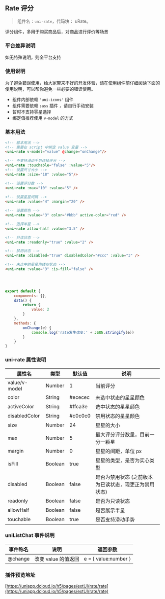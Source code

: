 ## Rate 评分
> 组件名：``uni-rate``，代码块： uRate。

评分组件，多用于购买商品后，对商品进行评价等场景

### 平台差异说明

如无特殊说明，则全平台支持

### 使用说明

为了避免错误使用，给大家带来不好的开发体验，请在使用组件前仔细阅读下面的使用说明，可以帮你避免一些必要的错误使用。

- 组件内部依赖 `'uni-icons'` 组件
- 组件需要依赖 `sass` 插件 ，请自行手动安装
- 暂时不支持零星选择
- 绑定值推荐使用 `v-model` 的方式


### 基本用法 

```html
<!-- 基本用法 -->
<!-- 需要在 script 中绑定 value 变量 -->
<uni-rate v-model="value" @change="onChange"/>

<!-- 不支持滑动手势选择评分 -->
<uni-rate :touchable="false" :value="5"/>
<!-- 设置尺寸大小 -->
<uni-rate :size="18" :value="5"/>

<!-- 设置评分数 -->
<uni-rate :max="10" :value="5" />
	
<!-- 设置星星间隔 -->
<uni-rate :value="4" :margin="20" />	

<!-- 设置颜色 -->
<uni-rate :value="3" color="#bbb" active-color="red" />

<!-- 选择半星 -->
<uni-rate allow-half :value="3.5" />

<!-- 只读状态 -->
<uni-rate :readonly="true" :value="2" />

<!-- 禁用状态 -->
<uni-rate :disabled="true" disabledColor="#ccc" :value="3" />

<!-- 未选中的星星为镂空状态 -->
<uni-rate :value="3" :is-fill="false" />

			 
```

```javascript

export default {
	components: {},
	data() {
		return {
			value: 2
		}
	},
	methods: {
		onChange(e) {
			console.log('rate发生改变:' + JSON.stringify(e))
		}
	}
}

```


### uni-rate 属性说明

属性名			|	类型			|	默认值	|	说明																									
---				|	----		|	---		|	---	
value/v-model	|	Number 	 	| 1			|	当前评分
color 			|	String 	 	| #ececec	|	未选中状态的星星颜色
activeColor 	|	String 	 	| #ffca3e	|	选中状态的星星颜色
disabledColor 	|	String 	 	| #c0c0c0	|	禁用状态的星星颜色
size 			|	Number 	 	| 24		|	星星的大小
max 			|	Number 	 	| 5			|	最大评分评分数量，目前一分一颗星
margin 			|	Number 	 	| 0			|	星星的间距，单位 px
isFill 			| 	Boolean 	| true		|	星星的类型，是否为实心类型
disabled 		|	Boolean 	| false		|	是否为禁用状态 (之前版本为已读状态，现更正为禁用状态)
readonly 		|	Boolean 	| false		| 	是否为只读状态
allowHalf		| 	Boolean 	| false		|	是否展示半星
touchable		|	Boolean 	| true		|	是否支持滑动手势




### uniListChat 事件说明

事件称名			|	说明						|	返回参数			
---				|	---						|	---	
@change			|	改变 value 的值返回		|	e = { value:number }		



### 插件预览地址

[https://uniapp.dcloud.io/h5/pages/extUI/rate/rate](https://uniapp.dcloud.io/h5/pages/extUI/rate/rate)